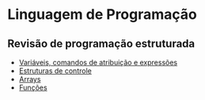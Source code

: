 # Linguagem de Programação

## Revisão de programação estruturada

- [Variáveis, comandos de atribuição e expressões](00-variaveis/)
- [Estruturas de controle](01-estruturas-de-controle/)
- [Arrays](02-arrays/)
- [Funções](03-funcoes/)
